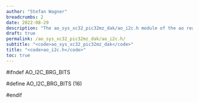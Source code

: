 ```yaml
---
author: "Stefan Wagner"
breadcrumbs: 2
date: 2022-08-29
description: "The ao_sys_xc32_pic32mz_dak/ao_i2c.h module of the ao real-time operating system."
draft: true
permalink: /ao_sys_xc32_pic32mz_dak/ao_i2c.h/ 
subtitle: "<code>ao_sys_xc32_pic32mz_dak</code>"
title: "<code>ao_i2c.h</code>"
toc: true
---
```


#ifndef AO_I2C_BRG_BITS

#define AO_I2C_BRG_BITS     (16)

#endif

